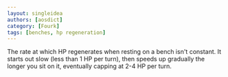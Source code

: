 ```yaml
---
layout: singleidea
authors: [aosdict]
category: [Fourk]
tags: [benches, hp regeneration]
---
```

The rate at which HP regenerates when resting on a bench isn't constant. It
starts out slow (less than 1 HP per turn), then speeds up gradually the longer
you sit on it, eventually capping at 2-4 HP per turn.
